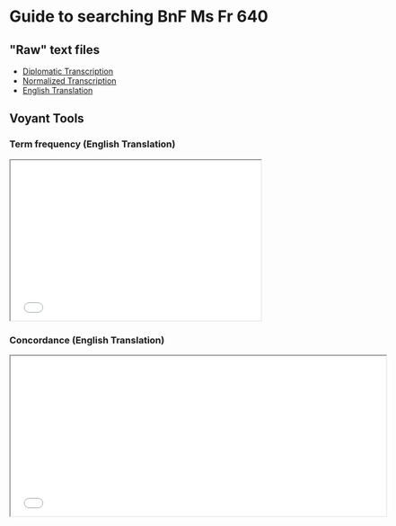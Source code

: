 # Guide to searching BnF Ms Fr 640

## "Raw" text files

* [Diplomatic Transcription](https://raw.githubusercontent.com/cu-mkp/ms-text-analysis/master/txt/all_tc.txt)
* [Normalized Transcription](https://raw.githubusercontent.com/cu-mkp/ms-text-analysis/master/txt/all_tcn.txt)
* [English Translation](https://raw.githubusercontent.com/cu-mkp/ms-text-analysis/master/txt/all_tl.txt)

## Voyant Tools

### Term frequency (English Translation)

<!--	Exported from Voyant Tools (voyant-tools.org).
The iframe src attribute below uses a relative protocol to better function with both
http and https sites, but if you're embedding this into a local web page (file protocol)
you should add an explicit protocol (https if you're using voyant-tools.org, otherwise
it depends on this server.
Feel free to change the height and width values or other styling below: -->


<iframe style='width: 446px; height: 285px;' src='//voyant-tools.org/tool/CorpusTerms/?corpus=2ce2103cdc2810022104adc36890c385'></iframe>


### Concordance (English Translation)

<!--	Exported from Voyant Tools (voyant-tools.org).
The iframe src attribute below uses a relative protocol to better function with both
http and https sites, but if you're embedding this into a local web page (file protocol)
you should add an explicit protocol (https if you're using voyant-tools.org, otherwise
it depends on this server.
Feel free to change the height and width values or other styling below: -->

<iframe style='width: 669px; height: 285px;' src='//voyant-tools.org/tool/Contexts/?query=make&panels=corpusterms%2Creader%2Ccontexts%2Ccorpuscollocates%2Cphrases&corpus=2ce2103cdc2810022104adc36890c385'></iframe>
